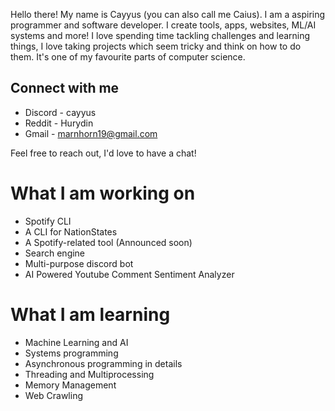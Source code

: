 Hello there! My name is Cayyus (you can also call me Caius). I am a aspiring programmer and software developer. I create tools, apps, websites, ML/AI systems and more! I love spending time tackling challenges and learning things, I love taking projects which seem tricky and think on how to do them. It's one of my favourite parts of computer science.

## Connect with me
- Discord - cayyus
- Reddit - Hurydin
- Gmail - marnhorn19@gmail.com <br>

Feel free to reach out, I'd love to have a chat!

# What I am working on
- Spotify CLI
- A CLI for NationStates
- A Spotify-related tool (Announced soon)
- Search engine
- Multi-purpose discord bot
- AI Powered Youtube Comment Sentiment Analyzer

# What I am learning 
- Machine Learning and AI
- Systems programming
- Asynchronous programming in details
- Threading and Multiprocessing
- Memory Management
- Web Crawling
<!---
Daviehoff/Daviehoff is a ✨ special ✨ repository because its `README.md` (this file) appears on your GitHub profile.
You can click the Preview link to take a look at your changes.
--->
